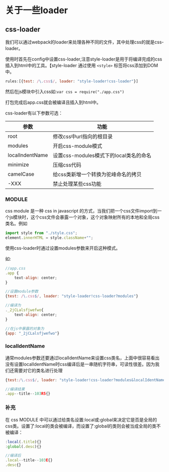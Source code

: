 # 关于一些loader

## css-loader

我们可以通过webpack的loader来处理各种不同的文件，其中处理css的就是css-loader。

使用时首先在config中设置css-loader,注意style-loader是用于将编译完成的css插入到html中的工具。【style-loader 通过使用 `<style>` 标签将css添加到DOM中。

```js
rules:[{test: /\.css$/, loader: "style-loader!css-loader"}]
```

然后在js模块中引入css如:`var css = require("./app.css")`

打包完成后app.css就会被编译且插入到html中。

css-loader有以下参数可选：

|参数|功能|
|----|-----|
root|修改css中url指向的根目录
modules|开启css-module模式
localIndentName|设置css-modules模式下的local类名的命名
minimize|压缩css代码
camelCase|给css类新增一个转换为驼峰命名的拷贝
-XXX|禁止处理某些css功能

### MODULE

css module 是一种 css in javascript 的方式，当我们把一个css文件import到一个js模块时，这个css文件会暴露一个对象，这个对象映射所有的本地和全局css类名。例如

```js
import style from "./style.css";
element.innerHTML = style.className+"";
```

使用css-loader时通过设置modules参数来开启这种模式。

如:

```js
//app.css
.app {
    text-align: center;
}

//设置module参数
{test: /\.css$/, loader: "style-loader!css-loader?modules"}

//编译为
._2jCLalsfjwefwo{
    text-align: center;
}

//在js中暴露的对象为
{app: "_2jCLalsfjwefwo"}
```

### localIdentName

通常modules参数还要通过localIdentName来设置css类名，上面中很容易看出没有设置localIdentName时css编译后是一串随机字符串，可读性很差。因为我们还需要对它的类名进行处理

```js
{test:/\.css$/, loader: "style-loader!css-loader?modules&localIdentName=[name]--[local]--[hash:base54:5]"}

//编译结果
.app--title--103R5{}
```

### 补充

在 css MODULE 中可以通过给类名设置:local或:global来决定它是否是全局的css类。设置了:local的类会被编译，而设置了:global的类则会被当成全局的类不被编译：

```js
:local(.title){}
:global(.desc){}

//编译后
.local--title--103E{}
.desc{}
```

